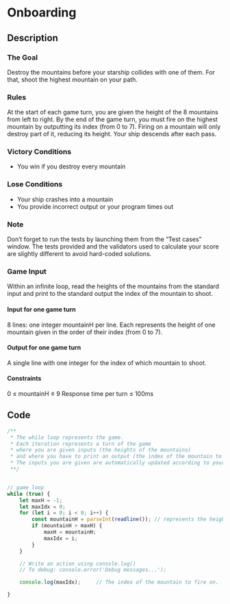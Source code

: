 # Onboarding

## Description

### The Goal
Destroy the mountains before your starship collides with one of them. For that, shoot the highest mountain on your path.
### Rules
At the start of each game turn, you are given the height of the 8 mountains from left to right.
By the end of the game turn, you must fire on the highest mountain by outputting its index (from 0 to 7).
Firing on a mountain will only destroy part of it, reducing its height. Your ship descends after each pass.  
### Victory Conditions
* You win if you destroy every mountain
### Lose Conditions
* Your ship crashes into a mountain
* You provide incorrect output or your program times out
### Note
Don’t forget to run the tests by launching them from the “Test cases” window. The tests provided and the validators used to calculate your score are slightly different to avoid hard-coded solutions.
### Game Input
Within an infinite loop, read the heights of the mountains from the standard input and print to the standard output the index of the mountain to shoot.
#### Input for one game turn
8 lines: one integer mountainH per line. Each represents the height of one mountain given in the order of their index (from 0 to 7).
#### Output for one game turn
A single line with one integer for the index of which mountain to shoot.
#### Constraints
0 ≤ mountainH ≤ 9
Response time per turn ≤ 100ms

## Code

```js
/**
 * The while loop represents the game.
 * Each iteration represents a turn of the game
 * where you are given inputs (the heights of the mountains)
 * and where you have to print an output (the index of the mountain to fire on)
 * The inputs you are given are automatically updated according to your last actions.
 **/


// game loop
while (true) {
    let maxH = -1;
    let maxIdx = 0;
    for (let i = 0; i < 8; i++) {
        const mountainH = parseInt(readline()); // represents the height of one mountain.
        if (mountainH > maxH) {
            maxH = mountainH;
            maxIdx = i;
        }
    }

    // Write an action using console.log()
    // To debug: console.error('Debug messages...');

    console.log(maxIdx);     // The index of the mountain to fire on.

}
```

